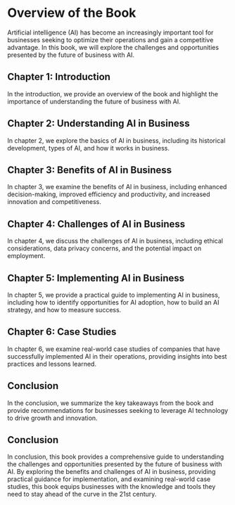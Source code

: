 Overview of the Book
=============================================

Artificial intelligence (AI) has become an increasingly important tool for businesses seeking to optimize their operations and gain a competitive advantage. In this book, we will explore the challenges and opportunities presented by the future of business with AI.

Chapter 1: Introduction
-----------------------

In the introduction, we provide an overview of the book and highlight the importance of understanding the future of business with AI.

Chapter 2: Understanding AI in Business
---------------------------------------

In chapter 2, we explore the basics of AI in business, including its historical development, types of AI, and how it works in business.

Chapter 3: Benefits of AI in Business
-------------------------------------

In chapter 3, we examine the benefits of AI in business, including enhanced decision-making, improved efficiency and productivity, and increased innovation and competitiveness.

Chapter 4: Challenges of AI in Business
---------------------------------------

In chapter 4, we discuss the challenges of AI in business, including ethical considerations, data privacy concerns, and the potential impact on employment.

Chapter 5: Implementing AI in Business
--------------------------------------

In chapter 5, we provide a practical guide to implementing AI in business, including how to identify opportunities for AI adoption, how to build an AI strategy, and how to measure success.

Chapter 6: Case Studies
-----------------------

In chapter 6, we examine real-world case studies of companies that have successfully implemented AI in their operations, providing insights into best practices and lessons learned.

Conclusion
----------

In the conclusion, we summarize the key takeaways from the book and provide recommendations for businesses seeking to leverage AI technology to drive growth and innovation.

Conclusion
----------

In conclusion, this book provides a comprehensive guide to understanding the challenges and opportunities presented by the future of business with AI. By exploring the benefits and challenges of AI in business, providing practical guidance for implementation, and examining real-world case studies, this book equips businesses with the knowledge and tools they need to stay ahead of the curve in the 21st century.
